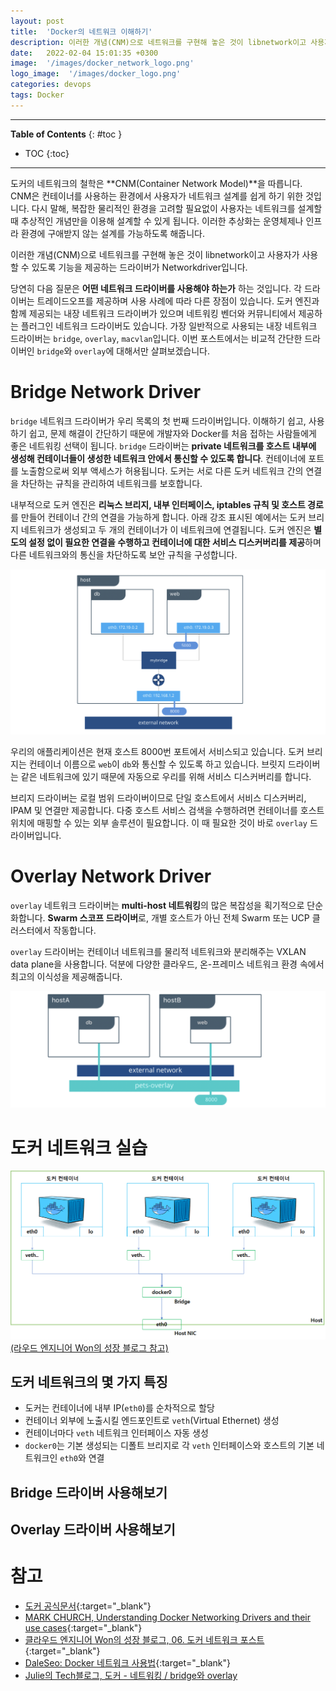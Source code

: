 ```yaml
---
layout: post
title:  'Docker의 네트워크 이해하기'
description: 이러한 개념(CNM)으로 네트워크를 구현해 놓은 것이 libnetwork이고 사용자가 사용할 수 있도록 기능을 제공하는 드라이버가 Networkdriver입니다.
date:   2022-02-04 15:01:35 +0300
image:  '/images/docker_network_logo.png'
logo_image:  '/images/docker_logo.png'
categories: devops
tags: Docker
---
```

---

**Table of Contents**
{: #toc }
*  TOC
{:toc}

---

도커의 네트워크의 철학은 **CNM(Container Network Model)**을 따릅니다. CNM은 컨테이너를 사용하는 환경에서 사용자가 네트워크 설계를 쉽게 하기 위한 것입니다. 다시 말해, 복잡한 물리적인 환경을 고려할 필요없이 사용자는 네트워크를 설계할 때 추상적인 개념만을 이용해 설계할 수 있게 됩니다. 이러한 추상화는 운영체제나 인프라 환경에 구애받지 않는 설계를 가능하도록 해줍니다. 

이러한 개념(CNM)으로 네트워크를 구현해 놓은 것이 libnetwork이고 사용자가 사용할 수 있도록 기능을 제공하는 드라이버가 Networkdriver입니다.  

당연히 다음 질문은 **어떤 네트워크 드라이버를 사용해야 하는가** 하는 것입니다. 각 드라이버는 트레이드오프를 제공하며 사용 사례에 따라 다른 장점이 있습니다. 도커 엔진과 함께 제공되는 내장 네트워크 드라이버가 있으며 네트워킹 벤더와 커뮤니티에서 제공하는 플러그인 네트워크 드라이버도 있습니다. 가장 일반적으로 사용되는 내장 네트워크 드라이버는 `bridge`, `overlay`, `macvlan`입니다. 이번 포스트에서는 비교적 간단한 드라이버인 `bridge`와 `overlay`에 대해서만 살펴보겠습니다.   

# Bridge Network Driver

`bridge` 네트워크 드라이버가 우리 목록의 첫 번째 드라이버입니다. 이해하기 쉽고, 사용하기 쉽고, 문제 해결이 간단하기 때문에 개발자와 Docker를 처음 접하는 사람들에게 좋은 네트워킹 선택이 됩니다. `bridge` 드라이버는 **private 네트워크를 호스트 내부에 생성해 컨테이너들이 생성한 네트워크 안에서 통신할 수 있도록 합니다**. 컨테이너에 포트를 노출함으로써 외부 액세스가 허용됩니다. 도커는 서로 다른 도커 네트워크 간의 연결을 차단하는 규칙을 관리하여 네트워크를 보호합니다.   

내부적으로 도커 엔진은 **리눅스 브리지, 내부 인터페이스, iptables 규칙 및 호스트 경로**를 만들어 컨테이너 간의 연결을 가능하게 합니다. 아래 강조 표시된 예에서는 도커 브리지 네트워크가 생성되고 두 개의 컨테이너가 이 네트워크에 연결됩니다. 도커 엔진은 **별도의 설정 없이 필요한 연결을 수행하고 컨테이너에 대한 서비스 디스커버리를 제공**하며 다른 네트워크와의 통신을 차단하도록 보안 규칙을 구성합니다.  

![](../../images/docker_22.png)  

우리의 애플리케이션은 현재 호스트 8000번 포트에서 서비스되고 있습니다. 도커 브리지는 컨테이너 이름으로 `web`이 `db`와 통신할 수 있도록 하고 있습니다. 브릿지 드라이버는 같은 네트워크에 있기 때문에 자동으로 우리를 위해 서비스 디스커버리를 합니다.  

브리지 드라이버는 로컬 범위 드라이버이므로 단일 호스트에서 서비스 디스커버리, IPAM 및 연결만 제공합니다. 다중 호스트 서비스 검색을 수행하려면 컨테이너를 호스트 위치에 매핑할 수 있는 외부 솔루션이 필요합니다. 이 때 필요한 것이 바로 `overlay` 드라이버입니다.  

# Overlay Network Driver

`overlay` 네트워크 드라이버는 **multi-host 네트워킹**의 많은 복잡성을 획기적으로 단순화합니다. **Swarm 스코프 드라이버**로, 개별 호스트가 아닌 전체 Swarm 또는 UCP 클러스터에서 작동합니다.  

`overlay` 드라이버는 컨테이너 네트워크를 물리적 네트워크와 분리해주는 VXLAN data plane을 사용합니다. 덕분에 다양한 클라우드, 온-프레미스 네트워크 환경 속에서 최고의 이식성을 제공해줍니다.  

![](../../images/docker_23.png)  


# 도커 네트워크 실습

![](../../images/docker_24.png)  
[(라우드 엔지니어 Won의 성장 블로그 참고)](https://captcha.tistory.com/70)  

## 도커 네트워크의 몇 가지 특징

- 도커는 컨테이너에 내부 IP(`eth0`)를 순차적으로 할당
- 컨테이너 외부에 노출시킬 엔드포인트로 `veth`(Virtual Ethernet) 생성
- 컨테이너마다 `veth` 네트워크 인터페이스 자동 생성
- `docker0`는 기본 생성되는 디폴트 브리지로 각 `veth` 인터페이스와 호스트의 기본 네트워크인 `eth0`와 연결

## Bridge 드라이버 사용해보기

## Overlay 드라이버 사용해보기





# 참고
- [도커 공식문서](https://docs.docker.com/network/){:target="_blank"}
- [MARK CHURCH, Understanding Docker Networking Drivers and their use cases](https://www.docker.com/blog/understanding-docker-networking-drivers-use-cases/){:target="_blank"}
- [클라우드 엔지니어 Won의 성장 블로그, 06. 도커 네트워크 포스트](https://captcha.tistory.com/70){:target="_blank"}
- [DaleSeo: Docker 네트워크 사용법](https://www.daleseo.com/docker-networks/){:target="_blank"}
- [Julie의 Tech블로그, 도커 - 네트워킹 / bridge와 overlay](https://julie-tech.tistory.com/50)